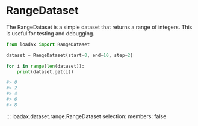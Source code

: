 # RangeDataset

The RangeDataset is a simple dataset that returns a range of integers. This is useful for testing and debugging.

```python title="Creating a range dataset"
from loadax import RangeDataset

dataset = RangeDataset(start=0, end=10, step=2)

for i in range(len(dataset)):
    print(dataset.get(i))

#> 0
#> 2
#> 4
#> 6
#> 8
```

::: loadax.dataset.range.RangeDataset
    selection:
      members: false
